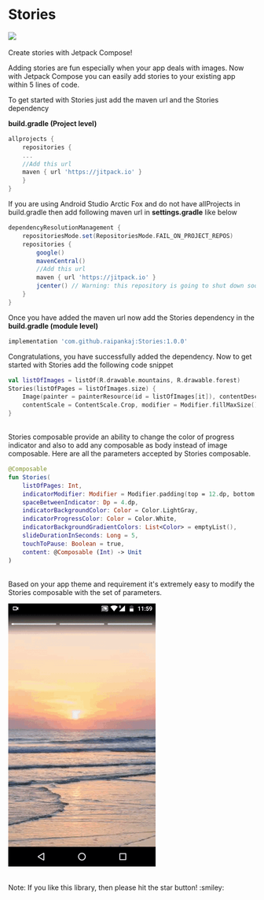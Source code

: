 # Stories
[![](https://jitpack.io/v/raipankaj/Stories.svg)](https://jitpack.io/#raipankaj/Stories)

Create stories with Jetpack Compose!

Adding stories are fun especially when your app deals with images.
Now with Jetpack Compose you can easily add stories to your existing app within 5 lines of code.

To get started with Stories just add the maven url and the Stories dependency

<b>build.gradle (Project level)</b>
```groovy
allprojects {
    repositories {
    ...
    //Add this url
    maven { url 'https://jitpack.io' }
    }
}
```
If you are using Android Studio Arctic Fox and do not have allProjects in build.gradle then add following maven url in <b>settings.gradle</b> like below
```groovy
dependencyResolutionManagement {
    repositoriesMode.set(RepositoriesMode.FAIL_ON_PROJECT_REPOS)
    repositories {
        google()
        mavenCentral()
        //Add this url
        maven { url 'https://jitpack.io' }
        jcenter() // Warning: this repository is going to shut down soon
    }
}
```

Once you have added the maven url now add the Stories dependency in the <b>build.gradle (module level)</b>
```groovy
implementation 'com.github.raipankaj:Stories:1.0.0'
```

Congratulations, you have successfully added the dependency. 
Now to get started with Stories add the following code snippet
```kotlin
val listOfImages = listOf(R.drawable.mountains, R.drawable.forest)
Stories(listOfPages = listOfImages.size) {
    Image(painter = painterResource(id = listOfImages[it]), contentDescription = null,
    contentScale = ContentScale.Crop, modifier = Modifier.fillMaxSize())
}
```
<br>
Stories composable provide an ability to change the color of progress indicator and also to add any composable as body instead of image composable.
Here are all the parameters accepted by Stories composable.

```kotlin
@Composable
fun Stories(
    listOfPages: Int,
    indicatorModifier: Modifier = Modifier.padding(top = 12.dp, bottom = 12.dp).clip(RoundedCornerShape(12.dp)),
    spaceBetweenIndicator: Dp = 4.dp,
    indicatorBackgroundColor: Color = Color.LightGray,
    indicatorProgressColor: Color = Color.White,
    indicatorBackgroundGradientColors: List<Color> = emptyList(),
    slideDurationInSeconds: Long = 5,
    touchToPause: Boolean = true,
    content: @Composable (Int) -> Unit
)
```
<br>
Based on your app theme and requirement it's extremely easy to modify the Stories composable with the set of parameters.


[![Demo](https://github.com/raipankaj/Stories/blob/main/stories_gif.gif)](https://youtu.be/d0_tH6FfWuo)

<br>
Note: If you like this library, then please hit the star button! :smiley:
